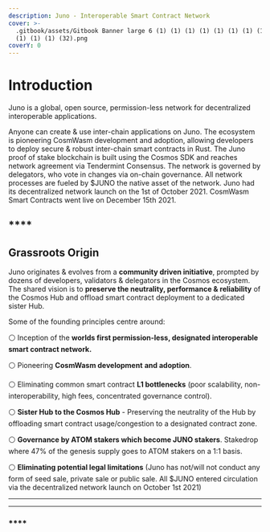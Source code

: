 ```yaml
---
description: Juno - Interoperable Smart Contract Network
cover: >-
  .gitbook/assets/Gitbook Banner large 6 (1) (1) (1) (1) (1) (1) (1) (1) (1) (1)
  (1) (1) (1) (32).png
coverY: 0
---
```


# Introduction

Juno is a global, open source, permission-less network for decentralized interoperable applications.

Anyone can create & use inter-chain applications on Juno. The ecosystem is pioneering CosmWasm development and adoption, allowing developers to deploy secure & robust inter-chain smart contracts in Rust. The Juno proof of stake blockchain is built using the Cosmos SDK and reaches network agreement via Tendermint Consensus. The network is governed by delegators, who vote in changes via on-chain governance. All network processes are fueled by $JUNO the native asset of the network. Juno had its decentralized network launch on the 1st of October 2021. CosmWasm Smart Contracts went live on December 15th 2021.

## \*\*\*\*

## **Grassroots Origin**

Juno originates & evolves from a **community driven initiative**, prompted by dozens of developers, validators & delegators in the Cosmos ecosystem. The shared vision is to **preserve the neutrality, performance & reliability** of the Cosmos Hub and offload smart contract deployment to a dedicated sister Hub.

Some of the founding principles centre around:

⚪️ Inception of the **worlds first permission-less, designated interoperable smart contract network.**

⚪️ Pioneering **CosmWasm development** **and adoption**.

⚪️ Eliminating common smart contract **L1 bottlenecks** (poor scalability, non-interoperability, high fees, concentrated governance control).

⚪️ **Sister Hub to the Cosmos Hub** - Preserving the neutrality of the Hub by offloading smart contract usage/congestion to a designated contract zone.

⚪️ **Governance by ATOM stakers which become JUNO stakers**. Stakedrop where 47% of the genesis supply goes to ATOM stakers on a 1:1 basis.

⚪️ **Eliminating potential legal limitations** (Juno has not/will not conduct any form of seed sale, private sale or public sale. All $JUNO entered circulation via the decentralized network launch on October 1st 2021)

***

***

### \*\*\*\*
